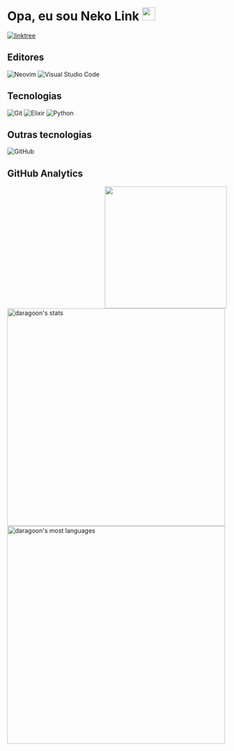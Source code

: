 <h1 align="left">Opa, eu sou Neko Link <img src="https://raw.githubusercontent.com/kaueMarques/kaueMarques/master/hi.gif" width="30px"></h1>

<a href="https://linktr.ee/daragoon" target="_blank">
  <img align="center" src="https://img.shields.io/badge/linktree-1de9b6?style=for-the-badge&logo=linktree&logoColor=white" alt="linktree" />
</a>

## Editores
![Neovim](https://img.shields.io/badge/NeoVim-%2357A143.svg?&style=for-the-badge&logo=neovim&logoColor=white)
![Visual Studio Code](https://img.shields.io/badge/Visual%20Studio%20Code-0078d7.svg?style=for-the-badge&logo=visual-studio-code&logoColor=white)

## Tecnologias
![Git](https://img.shields.io/badge/git-%23F05033.svg?style=for-the-badge&logo=git&logoColor=white)
![Elixir](https://img.shields.io/badge/elixir-%234B275F.svg?style=for-the-badge&logo=elixir&logoColor=white)
![Python](https://img.shields.io/badge/python-3670A0?style=for-the-badge&logo=python&logoColor=ffdd54)

## Outras tecnologias
![GitHub](https://img.shields.io/badge/github-%23121011.svg?style=for-the-badge&logo=github&logoColor=white)

## GitHub Analytics
<img align="right" height="280em" src="https://tenor.com/view/link-zelda-pusheen-snes-cat-gif-13297885.gif"/>
<p align="left">
  <img width="500em" src="https://github-readme-stats.vercel.app/api?username=nekolink&show_icons=true&theme=tokyonight" alt="daragoon's stats"/>
  <img width="500em" src="https://github-readme-stats.vercel.app/api/top-langs/?username=nekolink&layout=compact&theme=tokyonight" alt="daragoon's most languages"/>
</p>
